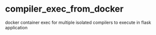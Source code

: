 # compiler_exec_from_docker
docker container exec for multiple isolated compilers to execute in flask application
